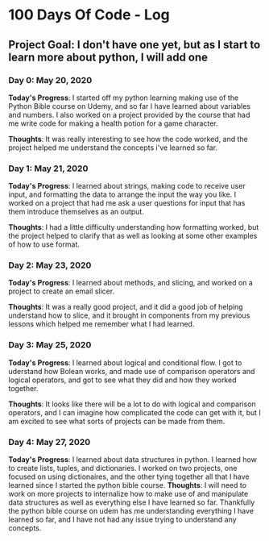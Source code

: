 # 100 Days Of Code - Log
## Project Goal: I don't have one yet, but as I start to learn more about python, I will add one

### Day 0: May 20, 2020 

**Today's Progress**: I started off my python learning making use of the Python Bible course on Udemy, and so far I have learned about variables and numbers. I also worked on a project provided by the course that had me write code for making a health potion for a game character.

**Thoughts**: It was really interesting to see how the code worked, and the project helped me understand the concepts i've learned so far.

### Day 1: May 21, 2020 

**Today's Progress**: I learned about strings, making code to receive user input, and formatting the data to arrange the input the way you like. I worked on a project that had me ask a user questions for input that has them introduce themselves as an output.

**Thoughts**: I had a little difficulty understanding how formatting worked, but the project helped to clarify that as well as looking at some other examples of how to use format.

### Day 2: May 23, 2020 

**Today's Progress**: I learned about methods, and slicing, and worked on a project to create an email slicer.

**Thoughts**: It was a really good project, and it did a good job of helping understand how to slice, and it brought in components from my previous lessons which helped  me remember what I had learned.

### Day 3: May 25, 2020 

**Today's Progress**: I learned about logical and conditional flow. I got to uderstand how Bolean works, and made use of comparison operators and logical operators, and got to see what they did and how they worked together.

**Thoughts**: It looks like there will be a lot to do with logical and comparison operators, and I can imagine how complicated the code can get with it, but I am excited to see what sorts of projects can be made from them.

### Day 4: May 27, 2020 

**Today's Progress**: I learned about data structures in python. I learned how to create lists, tuples, and dictionaries. I worked on two projects, one focused on using dictionaires, and the other tying together all that I have learned since I started the python bible course.
**Thoughts**: I will need to work on more projects to internalize how to make use of and manipulate data structures as well as everything else I have learned so far. Thankfully the python bible course on udem has me understanding everything I have learned so far, and I have not had any issue trying to understand any concepts.
